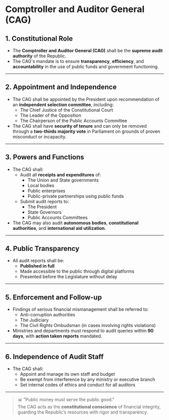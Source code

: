 # Comptroller and Auditor General (CAG)

## 1. Constitutional Role

- The **Comptroller and Auditor General (CAG)** shall be the **supreme audit authority** of the Republic.
- The CAG's mandate is to ensure **transparency**, **efficiency**, and **accountability** in the use of public funds and government functioning.

---

## 2. Appointment and Independence

- The CAG shall be appointed by the President upon recommendation of an **independent selection committee**, including:
  - The Chief Justice of the Constitutional Court
  - The Leader of the Opposition
  - The Chairperson of the Public Accounts Committee
- The CAG shall have **security of tenure** and can only be removed through a **two-thirds majority vote** in Parliament on grounds of proven misconduct or incapacity.

---

## 3. Powers and Functions

- The CAG shall:
  - Audit all **receipts and expenditures** of:
    - The Union and State governments
    - Local bodies
    - Public enterprises
    - Public-private partnerships using public funds
  - Submit audit reports to:
    - The President
    - State Governors
    - Public Accounts Committees
- The CAG may also audit **autonomous bodies**, **constitutional authorities**, and **international aid utilization**.

---

## 4. Public Transparency

- All audit reports shall be:
  - **Published in full**
  - Made accessible to the public through digital platforms
  - Presented before the Legislature without delay

---

## 5. Enforcement and Follow-up

- Findings of serious financial mismanagement shall be referred to:
  - Anti-corruption authorities
  - The Judiciary
  - The Civil Rights Ombudsman (in cases involving rights violations)
- Ministries and departments must respond to audit queries within **90 days**, with **action taken reports** mandated.

---

## 6. Independence of Audit Staff

- The CAG shall:
  - Appoint and manage its own staff and budget
  - Be exempt from interference by any ministry or executive branch
  - Set internal codes of ethics and conduct for all auditors

---

> 📊 "Public money must serve the public good."  
> The CAG acts as the **constitutional conscience** of financial integrity, guarding the Republic’s resources with rigor and transparency.
